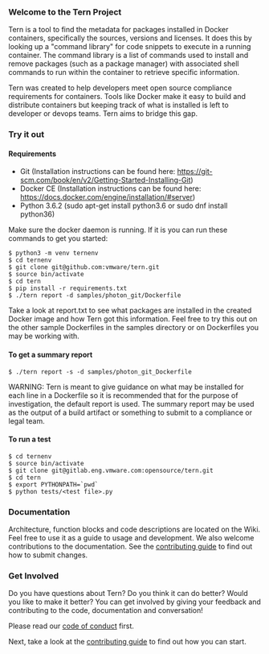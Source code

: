 ### Welcome to the Tern Project

Tern is a tool to find the metadata for packages installed in Docker containers, specifically the sources, versions and licenses. It does this by looking up
a "command library" for code snippets to execute in a running container. The command library is a list of commands used to install and remove packages
(such as a package manager) with associated shell commands to run within the container to retrieve specific information.

Tern was created to help developers meet open source compliance requirements for containers. Tools like Docker make it easy to build and distribute containers but keeping track of what is installed is left to developer or devops teams. Tern aims to bridge this gap.

### Try it out

#### Requirements
- Git (Installation instructions can be found here: https://git-scm.com/book/en/v2/Getting-Started-Installing-Git)
- Docker CE (Installation instructions can be found here: https://docs.docker.com/engine/installation/#server)
- Python 3.6.2 (sudo apt-get install python3.6 or sudo dnf install python36)

Make sure the docker daemon is running. If it is you can run these commands to get you started:
```
$ python3 -m venv ternenv
$ cd ternenv
$ git clone git@github.com:vmware/tern.git
$ source bin/activate
$ cd tern
$ pip install -r requirements.txt
$ ./tern report -d samples/photon_git/Dockerfile
```
Take a look at report.txt to see what packages are installed in the created Docker image and how Tern got this information. Feel free to try this out on the other sample Dockerfiles in the samples directory or on Dockerfiles you may be working with.

#### To get a summary report
```
$ ./tern report -s -d samples/photon_git_Dockerfile
```
WARNING: Tern is meant to give guidance on what may be installed for each line in a Dockerfile so it is recommended that for the purpose of investigation, the default report is used. The summary report may be used as the output of a build artifact or something to submit to a compliance or legal team.

#### To run a test
```
$ cd ternenv
$ source bin/activate
$ git clone git@gitlab.eng.vmware.com:opensource/tern.git
$ cd tern
$ export PYTHONPATH=`pwd`
$ python tests/<test file>.py

```
### Documentation
Architecture, function blocks and code descriptions are located on the Wiki. Feel free to use it as a guide to usage and development. We also welcome contributions to the documentation. See the [contributing guide](/CONTRIBUTING.md) to find out how to submit changes.

### Get Involved

Do you have questions about Tern? Do you think it can do better? Would you like to make it better? You can get involved by giving your feedback and contributing to the code, documentation and conversation!

Please read our [code of conduct](/CODE_OF_CONDUCT.md) first.

Next, take a look at the [contributing guide](/CONTRIBUTING.md) to find out how you can start.
